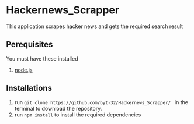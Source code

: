 # Hackernews_Scrapper #
<p> This application scrapes hacker news and gets the required search result </p>
<h2> Perequisites </h2>
   <p>You must have these installed </p>
   <ol><li><a href='https://nodejs.org'> node.js </a></li></ol>
<h2> Installations </h2>
  <ol>
    <li> run <code>git clone https://github.com/byt-32/Hackernews_Scrapper/ </code>  in the terminal to download the repository. </li>
    <li>run <code>npm install</code> to install the required dependencies</li>
  </ol>

